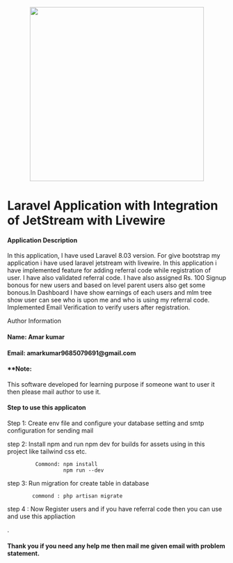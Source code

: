 <p align="center"><a href="https://laravel.com" target="_blank"><img src="https://raw.githubusercontent.com/laravel/art/master/logo-lockup/5%20SVG/2%20CMYK/1%20Full%20Color/laravel-logolockup-cmyk-red.svg" width="400"></a></p>


<h1>Laravel Application with Integration of JetStream with Livewire</h1>

<h4>Application Description</h4>
<p>In this application, I have used Laravel 8.03 version. For give bootstrap my application i have used laravel jetstream with livewire. In this application i have implemented feature for adding referral code while registration of user. I have also validated referral code. I have also assigned Rs. 100 Signup bonous for new users and based on level parent users also get some bonous.In Dashboard I have show earnings of each users and mlm tree show user can see who is upon me and who is using my referral code. Implemented Email Verification to verify users after registration.</p>


<p>Author Information</p>

<h4>Name:  Amar kumar</h4>
<h4>Email: amarkumar9685079691@gmail.com</h4>


<h4>**Note:</h4>
<p>This software developed for learning purpose if someone want to user it then please mail author to use it.</p>

<h4>Step to use this applicaton</h4>


<p>Step 1:   Create env file and configure your database setting and smtp configuration for sending mail</p>

<p>step 2:  Install npm and run npm dev for builds for assets using in this project like tailwind css etc. <br>

             Commond: npm install
                      npm run --dev

</p>

<p>step 3:  Run migration for create table in database <br>
          
            commond : php artisan migrate
</p>
           

<p>step 4 :  Now Register users and if you have referral code then you can use and use this appliaction </p>.

<h4>Thank you if you need any help me then mail me given email with problem statement.</h4>



